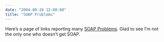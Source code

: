 ```yaml
---
date: "2004-09-28 12:00:00"
title: "SOAP Problems"
---
```




Here&rsquo;s a page of links reporting many [SOAP Problems](http://eekim.com/distcomp/dialogmaps/soapproblems.html). Glad to see I&rsquo;m not the only one who doesn&rsquo;t get SOAP.

